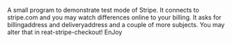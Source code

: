 A small program to demonstrate test mode of Stripe. It connects to stripe.com and you may watch differences online to your billing. It asks for billingaddress and deliveryaddress and a couple of more subjects.
You may alter that in reat-stripe-checkout! EnJoy
